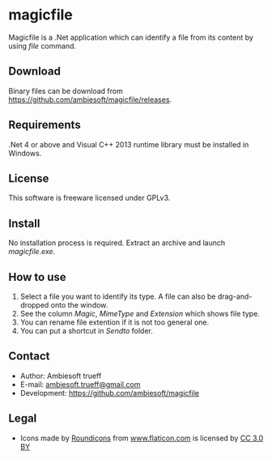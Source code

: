 # magicfile
Magicfile is a .Net application which can identify a file from its content by using *file* command.

## Download
Binary files can be download from <https://github.com/ambiesoft/magicfile/releases>.

## Requirements
.Net 4 or above and Visual C++ 2013 runtime library must be installed in Windows.

## License
This software is freeware licensed under GPLv3.

## Install
No installation process is required. Extract an archive and launch *magicfile.exe*.

## How to use
1. Select a file you want to identify its type. A file can also be drag-and-dropped onto the window.
2. See the column *Magic*, *MimeType* and *Extension* which shows file type.
3. You can rename file extention if it is not too general one.
4. You can put a shortcut in *Sendto* folder.

## Contact
- Author: Ambiesoft trueff
- E-mail: ambiesoft.trueff@gmail.com
- Development: <https://github.com/ambiesoft/magicfile>



## Legal
* <div>Icons made by <a href="https://www.flaticon.com/authors/roundicons" title="Roundicons">Roundicons</a> from <a href="https://www.flaticon.com/" title="Flaticon">www.flaticon.com</a> is licensed by <a href="http://creativecommons.org/licenses/by/3.0/" title="Creative Commons BY 3.0" target="_blank">CC 3.0 BY</a></div>
